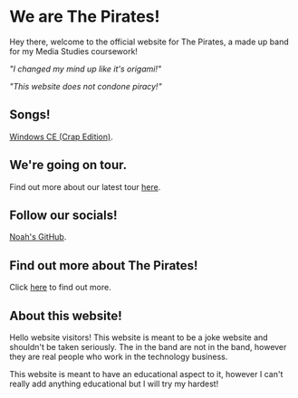 # We are The Pirates!
Hey there, welcome to the official website for The Pirates, a made up band for my Media Studies coursework!

_"I changed my mind up like it's origami!"_

_"This website does not condone piracy!"_

## Songs!
[Windows CE (Crap Edition)](https://wearethepirates.pcoh.uk/windowsce).

## We're going on tour.
Find out more about our latest tour [here](https://wearethepirates.pcoh.uk/tour).

## Follow our socials!
[Noah's GitHub](https://github.com/TrisoPcoh). 

## Find out more about The Pirates!
Click [here](https://wearethepirates.pcoh.uk/about) to find out more.

## About this website!
Hello website visitors! This website is meant to be a joke website and shouldn't be taken seriously. The in the band are not in the band, however they are real people who work in the technology business.

This website is meant to have an educational aspect to it, however I can't really add anything educational but I will try my hardest!
